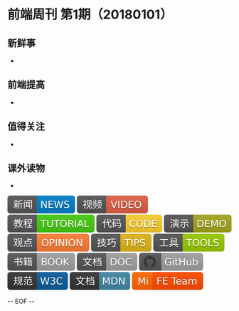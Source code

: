 # 前端周刊 第1期（20180101）

## 新鲜事
-

## 前端提高
-

## 值得关注
-

## 课外读物
-

![](../assets/news.svg)
![](../assets/video.svg)
![](../assets/tutorial.svg)
![](../assets/code.svg)
![](../assets/demo.svg)
![](../assets/opinion.svg)
![](../assets/tips.svg)
![](../assets/tools.svg)
![](../assets/book.svg)
![](../assets/doc.svg)
![](../assets/github.svg)
![](../assets/w3c.svg)
![](../assets/mdn.svg)
![](../assets/logo.svg)

[//]: # (分类图标
    news
    video
    tutorial
    code
    demo
    opinion
    tips
    tools
    book
    doc
    github
    w3c
    mdn
    logo
  )
[//]: # (通用追踪后缀 ?utm_source=mife&utm_medium=article&utm_campaign=frontendweekly&utm_term=tool
  utm_source=mife
  &utm_medium=article
  &utm_campaign=frontendweekly
  &utm_term=tool
  )

-- EOF --